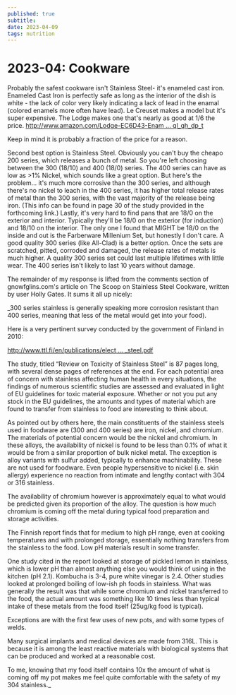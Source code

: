 ```yaml
---
published: true
subtitle: 
date: 2023-04-09
tags: nutrition
---
```


#  2023-04: Cookware
Probably the safest cookware isn't Stainless Steel- it's enameled cast iron. Enameled Cast Iron is perfectly safe as long as the interior of the dish is white - the lack of color very likely indicating a lack of lead in the enamal (colored enamels more often have lead). Le Creuset makes a model but it's super expensive. The Lodge makes one that's nearly as good at 1/6 the price. [http://www.amazon.com/Lodge-EC6D43-Enam ... ql_qh_dp_t](http://www.amazon.com/Lodge-EC6D43-Enameled-Island-6-Quart/dp/B000N501BK/ref=cm_cd_ql_qh_dp_t)  

Keep in mind it is probably a fraction of the price for a reason.
  
Second best option is Stainless Steel. Obviously you can't buy the cheapo 200 series, which releases a bunch of metal. So you're left choosing between the 300 (18/10) and 400 (18/0) series. The 400 series can have as low as >1% Nickel, which sounds like a great option. But here's the problem... it's much more corrosive than the 300 series, and although there's no nickel to leach in the 400 series, it has higher total release rates of metal than the 300 series, with the vast majority of the release being iron. (This info can be found in page 30 of the study provided in the forthcoming link.) Lastly, it's very hard to find pans that are 18/0 on the exterior and interior. Typically they'll be 18/0 on the exterior (for induction) and 18/10 on the interior. The only one I found that MIGHT be 18/0 on the inside and out is the Farberware Millenium Set, but honestly I don't care. A good quality 300 series (like All-Clad) is a better option. Once the sets are scratched, pitted, corroded and damaged, the release rates of metals is much higher. A quality 300 series set could last multiple lifetimes with little wear. The 400 series isn't likely to last 10 years without damage.  
  
The remainder of my response is lifted from the comments section of gnowfglins.com's article on The Scoop on Stainless Steel Cookware, written by user Holly Gates. It sums it all up nicely:  
  
_300 series stainless is generally speaking more corrosion resistant than 400 series, meaning that less of the metal would get into your food).  
  
Here is a very pertinent survey conducted by the government of Finland in 2010:  
  
[http://www.ttl.fi/en/publications/elect ... _steel.pdf](http://www.ttl.fi/en/publications/electronic_publications/documents/stainless_steel.pdf)  
  
The study, titled “Review on Toxicity of Stainless Steel” is 87 pages long, with several dense pages of references at the end. For each potential area of concern with stainless affecting human health in every situations, the findings of numerous scientific studies are assessed and evaluated in light of EU guidelines for toxic material exposure. Whether or not you put any stock in the EU guidelines, the amounts and types of material which are found to transfer from stainless to food are interesting to think about.  
  
As pointed out by others here, the main constituents of the stainless steels used in foodware are (300 and 400 series) are iron, nickel, and chromium. The materials of potential concern would be the nickel and chromium. In these alloys, the availability of nickel is found to be less than 0.1% of what it would be from a similar proportion of bulk nickel metal. The exception is alloy variants with sulfur added, typically to enhance machinability. These are not used for foodware. Even people hypersensitive to nickel (i.e. skin allergy) experience no reaction from intimate and lengthy contact with 304 or 316 stainless.  
  
The availability of chromium however is approximately equal to what would be predicted given its proportion of the alloy. The question is how much chromium is coming off the metal during typical food preparation and storage activities.  
  
The Finnish report finds that for medium to high pH range, even at cooking temperatures and with prolonged storage, essentially nothing transfers from the stainless to the food. Low pH materials result in some transfer.  
  
One study cited in the report looked at storage of pickled lemon in stainless, which is lower pH than almost anything else you would think of using in the kitchen (pH 2.1). Kombucha is 3-4, pure white vinegar is 2.4. Other studies looked at prolonged boiling of low-ish ph foods in stainless. What was generally the result was that while some chromium and nickel transferred to the food, the actual amount was something like 10 times less than typical intake of these metals from the food itself (25ug/kg food is typical).  
  
Exceptions are with the first few uses of new pots, and with some types of welds.  
  
Many surgical implants and medical devices are made from 316L. This is because it is among the least reactive materials with biological systems that can be produced and worked at a reasonable cost.  
  
To me, knowing that my food itself contains 10x the amount of what is coming off my pot makes me feel quite comfortable with the safety of my 304 stainless._